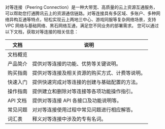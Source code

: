 对等连接（Peering Connection）是一种大带宽、高质量的云上资源互通服务，可以帮助您打通腾讯云上的资源通信链路。对等连接具有多区域、多账户、多种网络异构互通等特点，轻松实现云上两地三中心、游戏同服等复杂网络场景，支持 VPC 网络与基础网络、黑石网络互通，满足您不同业务的部署需求。
您可以通过以下文档，获取对等连接的相关信息：

| 文档 | 说明 |
|---------|---------|
| 文档概览 |                                                |
| 产品简介 | 提供对等连接的功能、优势等关键说明。 |
| 购买指南 | 提供对等连接及相关资源的购买方式、计费等说明。 |
| 快速入门 | 提供快速完成对等连接的创建与基础配置的方法。|
| 操作指南 | 提供建立和删除对等连接等各项功能操作指引。|
| API 文档 | 提供对等连接 API 各接口及功能说明等。|
| 常见问题 | 对对等连接使用过程中常见问题进行相应解答。|
| 词汇表 | 释义对等连接中涉及的专有名词。 |

